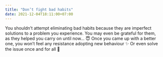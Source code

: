 ```yaml
---
title: "Don’t fight bad habits"
date: 2021-12-04T18:11:00+07:00
---
```


You shouldn’t attempt eliminating bad habits because they are imperfect solutions to a problem you experience. You may even be grateful for them, as they helped you carry on until now… 😇 Once you came up with a better one, you won’t feel any resistance adopting new behaviour ✨ Or even solve the issue once and for all 💪
